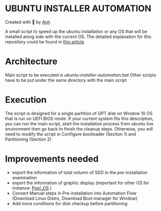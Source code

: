 # UBUNTU INSTALLER AUTOMATION
Created with :blue_heart: by <a href="https://www.linkedin.com/in/anh-nguyen2/">Anh</a>  

A small script to speed up the ubuntu installation or any OS that will be installed along side with the current OS. The detailed explanation for this repository could be found in <a href="https://escapingpill.wordpress.com/2020/03/19/install-ubuntu-linux-without-usb/#toc">this article</a>  

# Architecture
Main script to be executed is *ubuntu-installer-automation.bat*
Other scripts have to be put under the same directory with the main script

# Execution
The script is designed for a single partition of GPT disk on Window 10 OS that is run on UEFI BIOS mode. If your current system fits this description, you can run the main script, start the installation process from ubuntu live environment then go back to finish the cleanup steps. Otherwise, you will need to modify the script in Configure bootloader (Section 1) and Partitioning (Section 2)

# Improvements needed
* export the information of total volumn of SDD in the pre-installation examination
* export the information of graphic display (important for other OS for instance: <a href="https://pop.system76.com/">Pop!_OS</a> )
* Convert Manual steps in Pre-installation into Automation Flow (Download Linux Distro, Download Boot manager for Window)
* Add more conditions for disk checkup before partitioning




